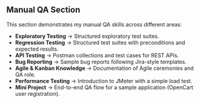 ## Manual QA Section
This section demonstrates my manual QA skills across different areas:

- **Exploratory Testing** → Structured exploratory test suites.  
- **Regression Testing** → Structured test suites with preconditions and expected results.  
- **API Testing** → Postman collections and test cases for REST APIs.  
- **Bug Reporting** → Sample bug reports following Jira-style templates.  
- **Agile & Kanban Knowledge** → Documentation of Agile ceremonies and QA role.  
- **Performance Testing** → Introduction to JMeter with a simple load test.  
- **Mini Project** → End-to-end QA flow for a sample application (OpenCart user registration).
